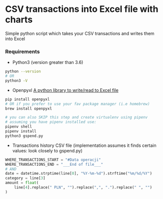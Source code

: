 # CSV transactions into Excel file with charts
Simple python script which takes your CSV transactions and writes them into Excel


### Requirements
- Python3 (version greater than 3.6)
```bash
python --version
# OR
python3 -V
```

- Openpyxl [A python library to write/read to Excel file](https://openpyxl.readthedocs.io/en/stable/)
```bash
pip install openpyxl
# OR if you prefer to use your fav package manager (i.e homebrew)
brew install openpyxl 

# you can also SKIP this step and create virtualenv using pipenv
# assuming you have pipenv installed use:
pipenv shell
pipenv install
python3 gspend.py
```

- Transactions history CSV file (implementation assumes it finds certain values: look closely to gspend.py)
```python
WHERE_TRANSACTIONS_START = "#Data operacji"
WHERE_TRANSACTIONS_END = "___End of file___"
# AND
date = datetime.strptime(line[0], "%Y-%m-%d").strftime("%m/%d/%Y")
category = line[3]
amount = float(
    line[4].replace(" PLN", "").replace(",", ".").replace(" ", "")
)
```


